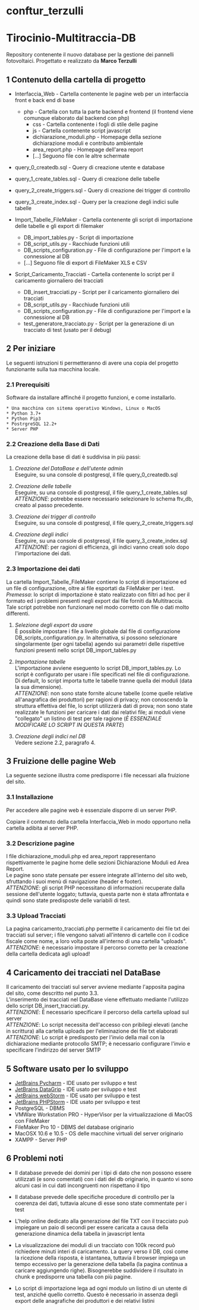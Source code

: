 # conftur_terzulli

# Tirocinio-Multitraccia-DB
Repository contenente il nuovo database per la gestione dei pannelli fotovoltaici. Progettato e realizzato da **Marco Terzulli**

## 1 Contenuto della cartella di progetto
 * Interfaccia_Web - Cartella contenente le pagine web per un interfaccia front e back end di base
	* php - Cartella con tutta la parte backend e frontend (il frontend viene comunque elaborato dal backend con php)
		* css - Cartella contenente i fogli di stile delle pagine
		* js - Cartella contenente script javascript
		* dichiarazione_moduli.php - Homepage della sezione dichiarazione moduli e contributo ambientale
		* area_report.php - Homepage dell'area report
		* [...] Seguono file con le altre schermate

 * query_0_createdb.sql - Query di creazione utente e database
 * query_1_create_tables.sql - Query di creazione delle tabelle
 * query_2_create_triggers.sql - Query di creazione dei trigger di controllo
 * query_3_create_index.sql - Query per la creazione degli indici sulle tabelle
 
 * Import_Tabelle_FileMaker - Cartella contenente gli script di importazione delle tabelle e gli export di filemaker
	* DB_import_tables.py - Script di importazione
	* DB_script_utils.py - Racchiude funzioni utili
	* DB_scripts_configuration.py - File di configurazione per l'import e la connessione al DB
	* [...] Seguono file di export di FileMaker XLS e CSV
 
 * Script_Caricamento_Tracciati - Cartella contenente lo script per il caricamento giornaliero dei tracciati
	* DB_insert_tracciati.py - Script per il caricamento giornaliero dei tracciati
	* DB_script_utils.py - Racchiude funzioni utili
	* DB_scripts_configuration.py - File di configurazione per l'import e la connessione al DB
	* test_generatore_tracciato.py - Script per la generazione di un tracciato di test (usato per il debug)
 
 
## 2 Per iniziare

Le seguenti istruzioni ti permetteranno di avere una copia del progetto funzionante sulla tua macchina locale.

### 2.1 Prerequisiti

Software da installare affinché il progetto funzioni, e come installarlo.

```
* Una macchina con sitema operativo Windows, Linux o MacOS
* Python 3.7+
* Python Pip3
* PostrgreSQL 12.2+
* Server PHP
```

### 2.2 Creazione della Base di Dati

La creazione della base di dati è suddivisa in più passi: <br />

1. *Creazione del DataBase e dell'utente admin* <br />
Eseguire, su una console di postgresql, il file query_0_createdb.sql

2. *Creazione delle tabelle* <br />
Eseguire, su una console di postgresql, il file query_1_create_tables.sql <br />
*ATTENZIONE*: potrebbe essere necessario selezionare lo schema ftv_db, creato al passo precedente.

3. *Creazione dei trigger di controllo* <br />
Eseguire, su una console di postgresql, il file query_2_create_triggers.sql <br />

4. *Creazione degli indici* <br />
Eseguire, su una console di postgresql, il file query_3_create_index.sql <br />
*ATTENZIONE*: per ragioni di efficienza, gli indici vanno creati solo dopo l'importazione dei dati.

### 2.3 Importazione dei dati

La cartella Import_Tabelle_FileMaker contiene lo script di importazione ed un file di configurazione, oltre ai file esportati da FileMaker per i test.
*Premessa*: lo script di importazione è stato realizzato con filtri ad hoc per il formato ed i problemi presenti negli export dai file forniti da Multitraccia. Tale script potrebbe non funzionare nel modo corretto con file o dati molto differenti.
<br />
1. *Selezione degli export da usare* <br/>
È possibile impostare i file a livello globale dal file di configurazione DB_scripts_configuration.py. In alternativa, si possono selezionare singolarmente (per ogni tabella) agendo sui parametri delle rispettive funzioni presenti nello script DB_import_tables.py

2. *Importazione tabelle*<br/>
L'importazione avviene eseguento lo script DB_import_tables.py. Lo script è configurato per usare i file specificati nel file di configurazione. Di default, lo script importa tutte le tabelle tranne quella dei moduli (data la sua dimensione).<br />
*ATTENZIONE*: non sono state fornite alcune tabelle (come quelle relative all'anagrafica dei produttori) per ragioni di privacy; non conoscendo la struttura effettiva del file, lo script utilizzerà dati di prova; non sono state realizzate le funzioni per caricare i dati dai relativi file; ai moduli viene "collegato" un listino di test per tale ragione (*È ESSENZIALE MODIFICARE LO SCRIPT IN QUESTA PARTE*)

3. *Creazione degli indici nel DB*<br/>
Vedere sezione 2.2, paragrafo 4.

## 3 Fruizione delle pagine Web
La seguente sezione illustra come predisporre i file necessari alla fruizione del sito.

### 3.1 Installazione
Per accedere alle pagine web è essenziale disporre di un server PHP. <br/>

Copiare il contenuto della cartella Interfaccia_Web in modo opportuno nella cartella adibita al server PHP.<br/>

### 3.2 Descrizione pagine
I file dichiarazione_moduli.php ed area_report rappresentano rispettivamente le pagine home delle sezioni Dichiarazione Moduli ed Area Report.<br/>
Le pagine sono state pensate per essere integrate all'interno del sito web, sfruttando i suoi menù di navigazione (header e footer).<br/>
*ATTENZIONE*: gli script PHP necessitano di informazioni recuperate dalla sessione dell'utente loggato; tuttavia, questa parte non è stata affrontata e quindi sono state predisposte delle variabili di test.

### 3.3 Upload Tracciati
La pagina caricamento_tracciati.php permette il caricamento dei file txt dei tracciati sul server; i file vengono salvati all'intenro di cartelle con il codice fiscale come nome, a loro volta poste all'interno di una cartella "uploads".<br/>
*ATTENZIONE*: è necessario impostare il percorso corretto per la creazione della cartella dedicata agli upload!

## 4 Caricamento dei tracciati nel DataBase
Il caricamento dei tracciati sul server avviene mediante l'apposita pagina del sito, come descritto nel punto 3.3.<br/>
L'inserimento dei tracciati nel DataBase viene effettuato mediante l'utilizzo dello script DB_insert_tracciati.py.<br/>
*ATTENZIONE*: È necessario specificare il percorso della cartella upload sul server<br/>
*ATTENZIONE*: Lo script necessita dell'accesso con pribilegi elevati (anche in scrittura) alla cartella uploads per l'eliminazione dei file txt elaborati<br/>
*ATTENZIONE*: Lo script è predisposto per l'invio della mail con la dichiarazione mediante protocollo SMTP; è necessario configurare l'invio e specificare l'indirizzo del server SMTP<br/>


## 5 Software usato per lo sviluppo
* [JetBrains Pycharm](https://www.jetbrains.com/pycharm/) - IDE usato per sviluppo e test
* [JetBrains DataGrip](https://www.jetbrains.com/datagrip/) - IDE usato per sviluppo e test
* [JetBrains webStorm](https://www.jetbrains.com/webstorm/) - IDE usato per sviluppo e test
* [JetBrains PHPStorm](https://www.jetbrains.com/phpstorm/) - IDE usato per sviluppo e test
* PostgreSQL - DBMS 
* VMWare Workstation PRO - HyperVisor per la virtualizzazione di MacOS con FileMaker
* FileMaker Pro 10 -  DBMS del database originario
* MacOSX 10.6 e 10.5 - OS delle macchine virtuali del server originario
* XAMPP - Server PHP

## 6 Problemi noti

* Il database prevede dei domini per i tipi di dato che non possono essere utilizzati (e sono comentati) con i dati del db originario, in quanto vi sono alcuni casi in cui dati incongruenti non rispettano il tipo

* Il database prevede delle specifiche procedure di controllo per la coerenza dei dati, tuttavia alcune di esse sono state commentate per i test

* L'help online dedicato alla generazione del file TXT con il tracciato può impiegare un paio di secondi per essere caricata a causa della generazione dinamica della tabella in javascript lenta

* La visualizzazione dei moduli di un tracciato con 100k record può richiedere minuti interi di caricamento. La query verso il DB, così come la ricezione della risposta, è istantanea, tuttavia il browser impiega un tempo eccessivo per la generazione della tabella (la pagina continua a caricare aggiungendo righe). Bisognerebbe suddividere il risultato in chunk e predisporre una tabella con più pagine.

* Lo script di importazione lega ad ogni modulo un listino di un utente di test, anziché quello corretto. Questo è necessario in assenza degli export delle anagrafiche dei produttori e dei relativi listini

